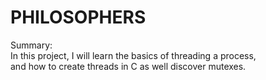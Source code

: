 # PHILOSOPHERS

Summary:<br>
In this project, I will learn the basics of threading a process,<br>
and how to create threads in C as well discover mutexes.<br>
<br>
##
